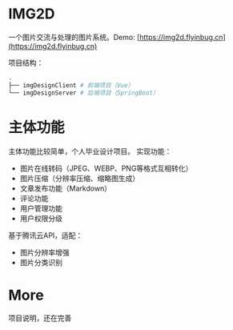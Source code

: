 # IMG2D
一个图片交流与处理的图片系统。Demo: [https://img2d.flyinbug.cn](https://img2d.flyinbug.cn)

项目结构：
```bash
.
├── imgDesignClient # 前端项目（Vue）
└── imgDesignServer # 后端项目（SpringBoot）
```

# 主体功能

主体功能比较简单，个人毕业设计项目。
实现功能：
- 图片在线转码（JPEG、WEBP、PNG等格式互相转化）
- 图片压缩（分辨率压缩、缩略图生成）
- 文章发布功能（Markdown）
- 评论功能
- 用户管理功能
- 用户权限分级

基于腾讯云API，适配：
- 图片分辨率增强
- 图片分类识别

# More
项目说明，还在完善
